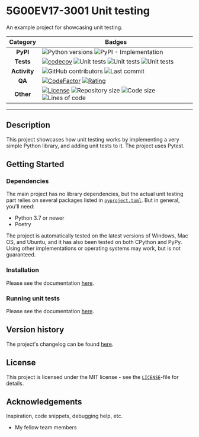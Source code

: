 # 5G00EV17-3001 Unit testing

An example project for showcasing unit testing.

|   Category   |  Badges  |
|:------------:|---|
| **PyPI**     | ![Python versions](https://img.shields.io/pypi/pyversions/5G00EV17-3001_unit-testing?logo=python) ![PyPI - Implementation](https://img.shields.io/pypi/implementation/5G00EV17-3001_unit-testing) |
| **Tests**    | [![codecov](https://codecov.io/gh/Diapolo10/5G00EV17-3001_unit-testing/branch/main/graph/badge.svg?token=FpaCuVjOAB)](https://codecov.io/gh/Diapolo10/5G00EV17-3001_unit-testing) ![Unit tests](https://github.com/diapolo10/5G00EV17-3001_unit-testing/workflows/Unit%20tests/badge.svg) ![Unit tests](https://github.com/diapolo10/5G00EV17-3001_unit-testing/workflows/Pylint/badge.svg) ![Unit tests](https://github.com/diapolo10/5G00EV17-3001_unit-testing/workflows/Flake8/badge.svg) |
| **Activity** | ![GitHub contributors](https://img.shields.io/github/contributors/diapolo10/5G00EV17-3001_unit-testing) ![Last commit](https://img.shields.io/github/last-commit/diapolo10/5G00EV17-3001_unit-testing?logo=github)
| **QA**       | [![CodeFactor](https://www.codefactor.io/repository/github/diapolo10/5G00EV17-3001_unit-testing/badge?logo=codefactor)](https://www.codefactor.io/repository/github/diapolo10/5G00EV17-3001_unit-testing) [![Rating](https://img.shields.io/librariesio/sourcerank/pypi/5G00EV17-3001_unit-testing)](https://libraries.io/github/Diapolo10/5G00EV17-3001_unit-testing/sourcerank) |
| **Other**    | [![License](https://img.shields.io/github/license/diapolo10/5G00EV17-3001_unit-testing)](https://opensource.org/licenses/MIT) ![Repository size](https://img.shields.io/github/repo-size/diapolo10/5G00EV17-3001_unit-testing?logo=github) ![Code size](https://img.shields.io/github/languages/code-size/diapolo10/5G00EV17-3001_unit-testing?logo=github) ![Lines of code](https://img.shields.io/tokei/lines/github/diapolo10/5G00EV17-3001_unit-testing?logo=github) |

-------------------------------------------------------------------------------

## Description

This project showcases how unit testing works by implementing a very simple
Python library, and adding unit tests to it. The project uses Pytest.

## Getting Started

### Dependencies

The main project has no library dependencies, but the actual unit testing
part relies on several packages listed in
[`pyproject.toml`][pyproject.toml]. But in general, you'll need:

- Python 3.7 or newer
- Poetry

The project is automatically tested on the latest versions of Windows,
Mac OS, and Ubuntu, and it has also been tested on both CPython
and PyPy. Using other implementations or operating systems
may work, but is not guaranteed.

### Installation

Please see the documentation [here][installation].

### Running unit tests

Please see the documentation [here][running unit tests].

## Version history

The project's changelog can be found [here][changelog].

## License

This project is licensed under the MIT license - see the [`LICENSE`][license]-file for details.

## Acknowledgements

Inspiration, code snippets, debugging help, etc.

- My fellow team members

[pyproject.toml]: ./pyproject.toml
[installation]: ./docs/installation.md
[running unit tests]: ./docs/running_unit_tests.md
[changelog]: ./CHANGELOG.md
[license]: ./LICENSE
